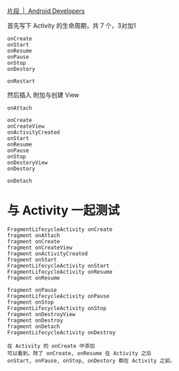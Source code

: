 [片段  |  Android Developers](https://developer.android.google.cn/guide/components/fragments#Lifecycle)

首先写下 Activity 的生命周期，共 7 个，3对加1

    onCreate
    onStart
    onResume
    onPause
    onStop
    onDestory
    
    onRestart
    
然后插入 附加与创建 View
    
    onAttach
    
    onCreate
    onCreateView
    onActivityCreated
    onStart
    onResume
    onPause
    onStop
    onDestoryView
    onDestory
    
    onDetach
    
# 与 Activity 一起测试
    FragmentLifecycleActivity onCreate
    fragment onAttach
    fragment onCreate
    fragment onCreateView
    fragment onActivityCreated
    fragment onStart
    FragmentLifecycleActivity onStart
    FragmentLifecycleActivity onResume
    fragment onResume
    
    fragment onPause
    FragmentLifecycleActivity onPause
    fragment onStop
    FragmentLifecycleActivity onStop
    fragment onDestroyView
    fragment onDestroy
    fragment onDetach
    FragmentLifecycleActivity onDestroy
    
    在 Activity 的 onCreate 中添加
    可以看到，除了 onCreate, onResume 在 Activity 之后
    onStart, onPause, onStop, onDestory 都在 Activity 之前。